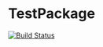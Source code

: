 # TestPackage

[![Build Status](https://travis-ci.org/mweastwood/TestPackage.jl.svg?branch=master)](https://travis-ci.org/mweastwood/TestPackage.jl)
